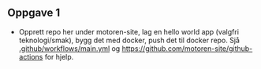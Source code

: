 ## Oppgave 1

* Opprett repo her under motoren-site, lag en hello world app (valgfri teknologi/smak), bygg det med docker, push det til docker repo. Sjå [.github/workflows/main.yml](.github/workflows/main.yml) og https://github.com/motoren-site/github-actions for hjelp.
